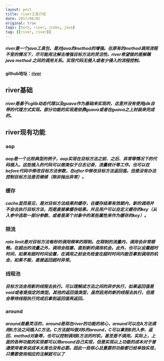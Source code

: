 ```yaml
---
layout: post
title: river工具介绍
date: 2017/06/02
original: true
tags: [tech, river, index, java]
tag: [[river, river]]
---
```


##### river是一个java工具包，是对java的method的增强。在原有的method调用流程不变的情况下，尽可能用注解去增强目标方法的灵活性。river希望做的是解耦java method 之间的调用关系。实现代码无侵入或者少侵入的流程控制。
<!--more-->

#### github地址：[river](https://github.com/winx402/river)

## river基础
##### river是基于cglib动态代理以及guava作为基础来实现的，这里并没有使用jdk自带的代理方式实现。部分功能的实现是依靠guava或者在guava之上封装来完成的。

## river现有功能
### aop
##### aop是一个比较典型的例子，aop实现在目标方法之前、之后、异常等情况下的代码插入。这些插入的代码可以做类似于日志记录，流量统计等工作。也可以在before代码中修改目标方法参数，在after中修改目标方法返回值。但是没有办法控制目标方法是否继续（除非抛出异常）。

### 缓存
##### cache显而易见，是对目标方法结果的缓存，在缓存结果有效期内，新的调用并不会去执行目标方法，而是直接拿缓存结果。并且用户可以自定义缓存的key（从入参中选取一部分参数，或者是某个对象中的某些属性来作为缓存的key）。
### 限流
##### rate limit是对目标方法每秒的调用频率的限制。在限制的流量内，调用会非常顺畅。在超出的流量之外，调用会阻塞，直到新的调用机会。此外，也可以设置超时时间，如果有超时时间设置，在调用之前会先检查在超时时间内能否拿到调用的机会，如果不能，直接返回超时异常。
### 线程池
##### 目标方法会用新的线程去执行。可以理解成方法之间的异步执行，如果返回值是void或者是指定的类型。其他的返回值类型，虽然启用的新的线程去执行，但是会等待线程执行完成后拿到返回值再返回。
### around
##### around是最灵活的，around是现在river的功能的核心，around可以在A方法调用B方法之间插入C方法。C方法就叫做对B的around，C可以拿到B的入参、返回、method对象等，也可以控制调用B方法的时机，甚至是不调用。实际上，上面的各种功能的实现都可以用around自己实现，但是实现以上功能的成本对于普通使用者来说成本太高也没有必要。因此一些核心且重要的功能都已经单独实现，只需要使用相应的注解就可以了